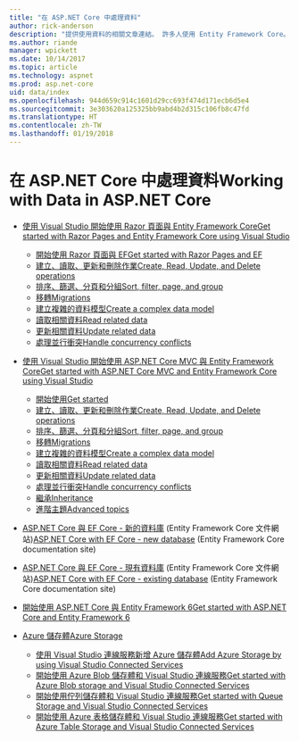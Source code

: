 ```yaml
---
title: "在 ASP.NET Core 中處理資料"
author: rick-anderson
description: "提供使用資料的相關文章連結。 許多人使用 Entity Framework Core。"
ms.author: riande
manager: wpickett
ms.date: 10/14/2017
ms.topic: article
ms.technology: aspnet
ms.prod: asp.net-core
uid: data/index
ms.openlocfilehash: 944d659c914c1601d29cc693f474d171ecb6d5e4
ms.sourcegitcommit: 3e303620a125325bb9abd4b2d315c106fb8c47fd
ms.translationtype: HT
ms.contentlocale: zh-TW
ms.lasthandoff: 01/19/2018
---
```

# <a name="working-with-data-in-aspnet-core"></a><span data-ttu-id="d240f-104">在 ASP.NET Core 中處理資料</span><span class="sxs-lookup"><span data-stu-id="d240f-104">Working with Data in ASP.NET Core</span></span> 

* [<span data-ttu-id="d240f-105">使用 Visual Studio 開始使用 Razor 頁面與 Entity Framework Core</span><span class="sxs-lookup"><span data-stu-id="d240f-105">Get started with Razor Pages and Entity Framework Core using Visual Studio</span></span>](xref:data/ef-rp/index)

   * [<span data-ttu-id="d240f-106">開始使用 Razor 頁面與 EF</span><span class="sxs-lookup"><span data-stu-id="d240f-106">Get started with Razor Pages and EF</span></span>](xref:data/ef-rp/intro)
   * [<span data-ttu-id="d240f-107">建立、讀取、更新和刪除作業</span><span class="sxs-lookup"><span data-stu-id="d240f-107">Create, Read, Update, and Delete operations</span></span>](xref:data/ef-rp/crud)
   * [<span data-ttu-id="d240f-108">排序、篩選、分頁和分組</span><span class="sxs-lookup"><span data-stu-id="d240f-108">Sort, filter, page, and group</span></span>](xref:data/ef-rp/sort-filter-page)
   * [<span data-ttu-id="d240f-109">移轉</span><span class="sxs-lookup"><span data-stu-id="d240f-109">Migrations</span></span>](xref:data/ef-rp/migrations)
   * [<span data-ttu-id="d240f-110">建立複雜的資料模型</span><span class="sxs-lookup"><span data-stu-id="d240f-110">Create a complex data model</span></span>](xref:data/ef-rp/complex-data-model)
   * [<span data-ttu-id="d240f-111">讀取相關資料</span><span class="sxs-lookup"><span data-stu-id="d240f-111">Read related data</span></span>](xref:data/ef-rp/read-related-data)
   * [<span data-ttu-id="d240f-112">更新相關資料</span><span class="sxs-lookup"><span data-stu-id="d240f-112">Update related data</span></span>](xref:data/ef-rp/update-related-data)
   * [<span data-ttu-id="d240f-113">處理並行衝突</span><span class="sxs-lookup"><span data-stu-id="d240f-113">Handle concurrency conflicts</span></span>](xref:data/ef-rp/concurrency)

*   [<span data-ttu-id="d240f-114">使用 Visual Studio 開始使用 ASP.NET Core MVC 與 Entity Framework Core</span><span class="sxs-lookup"><span data-stu-id="d240f-114">Get started with ASP.NET Core MVC and Entity Framework Core using Visual Studio</span></span>](ef-mvc/index.md)
    *   [<span data-ttu-id="d240f-115">開始使用</span><span class="sxs-lookup"><span data-stu-id="d240f-115">Get started</span></span>](ef-mvc/intro.md)
    *   [<span data-ttu-id="d240f-116">建立、讀取、更新和刪除作業</span><span class="sxs-lookup"><span data-stu-id="d240f-116">Create, Read, Update, and Delete operations</span></span>](xref:data/ef-mvc/crud)
    *   [<span data-ttu-id="d240f-117">排序、篩選、分頁和分組</span><span class="sxs-lookup"><span data-stu-id="d240f-117">Sort, filter, page, and group</span></span>](xref:data/ef-mvc/sort-filter-page)
    *   [<span data-ttu-id="d240f-118">移轉</span><span class="sxs-lookup"><span data-stu-id="d240f-118">Migrations</span></span>](xref:data/ef-mvc/migrations)
    *   [<span data-ttu-id="d240f-119">建立複雜的資料模型</span><span class="sxs-lookup"><span data-stu-id="d240f-119">Create a complex data model</span></span>](ef-mvc/complex-data-model.md)
    *   [<span data-ttu-id="d240f-120">讀取相關資料</span><span class="sxs-lookup"><span data-stu-id="d240f-120">Read related data</span></span>](ef-mvc/read-related-data.md)
    *   [<span data-ttu-id="d240f-121">更新相關資料</span><span class="sxs-lookup"><span data-stu-id="d240f-121">Update related data</span></span>](ef-mvc/update-related-data.md)
    *   [<span data-ttu-id="d240f-122">處理並行衝突</span><span class="sxs-lookup"><span data-stu-id="d240f-122">Handle concurrency conflicts</span></span>](ef-mvc/concurrency.md)
    *   [<span data-ttu-id="d240f-123">繼承</span><span class="sxs-lookup"><span data-stu-id="d240f-123">Inheritance</span></span>](ef-mvc/inheritance.md)
    *   [<span data-ttu-id="d240f-124">進階主題</span><span class="sxs-lookup"><span data-stu-id="d240f-124">Advanced topics</span></span>](ef-mvc/advanced.md)
* <span data-ttu-id="d240f-125">[ASP.NET Core 與 EF Core - 新的資料庫](https://docs.microsoft.com/ef/core/get-started/aspnetcore/new-db) (Entity Framework Core 文件網站)</span><span class="sxs-lookup"><span data-stu-id="d240f-125">[ASP.NET Core with EF Core - new database](https://docs.microsoft.com/ef/core/get-started/aspnetcore/new-db) (Entity Framework Core documentation site)</span></span>
* <span data-ttu-id="d240f-126">[ASP.NET Core 與 EF Core - 現有資料庫](https://docs.microsoft.com/ef/core/get-started/aspnetcore/existing-db) (Entity Framework Core 文件網站)</span><span class="sxs-lookup"><span data-stu-id="d240f-126">[ASP.NET Core with EF Core - existing database](https://docs.microsoft.com/ef/core/get-started/aspnetcore/existing-db) (Entity Framework Core documentation site)</span></span>
*   [<span data-ttu-id="d240f-127">開始使用 ASP.NET Core 與 Entity Framework 6</span><span class="sxs-lookup"><span data-stu-id="d240f-127">Get started with ASP.NET Core and Entity Framework 6</span></span>](entity-framework-6.md)
*   [<span data-ttu-id="d240f-128">Azure 儲存體</span><span class="sxs-lookup"><span data-stu-id="d240f-128">Azure Storage</span></span>](azure-storage/index.md)
    *   [<span data-ttu-id="d240f-129">使用 Visual Studio 連線服務新增 Azure 儲存體</span><span class="sxs-lookup"><span data-stu-id="d240f-129">Add Azure Storage by using Visual Studio Connected Services</span></span>](https://azure.microsoft.com/documentation/articles/vs-azure-tools-connected-services-storage/)
    *   [<span data-ttu-id="d240f-130">開始使用 Azure Blob 儲存體和 Visual Studio 連線服務</span><span class="sxs-lookup"><span data-stu-id="d240f-130">Get started with Azure Blob storage and Visual Studio Connected Services</span></span>](https://azure.microsoft.com/documentation/articles/vs-storage-aspnet5-getting-started-blobs/)
    *   [<span data-ttu-id="d240f-131">開始使用佇列儲存體和 Visual Studio 連線服務</span><span class="sxs-lookup"><span data-stu-id="d240f-131">Get started with Queue Storage and Visual Studio Connected Services</span></span>](https://azure.microsoft.com/documentation/articles/vs-storage-aspnet5-getting-started-queues/)
    *   [<span data-ttu-id="d240f-132">開始使用 Azure 表格儲存體和 Visual Studio 連線服務</span><span class="sxs-lookup"><span data-stu-id="d240f-132">Get started with Azure Table Storage and Visual Studio Connected Services</span></span>](https://azure.microsoft.com/documentation/articles/vs-storage-aspnet5-getting-started-tables/)

